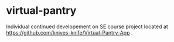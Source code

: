 # virtual-pantry
Individual continued developement on SE course project located at https://github.com/knives-knife/Virtual-Pantry-App .
